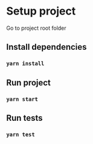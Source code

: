 # Setup project

Go to project root folder

## Install dependencies

### `yarn install`

## Run project

### `yarn start`

## Run tests

### `yarn test`
